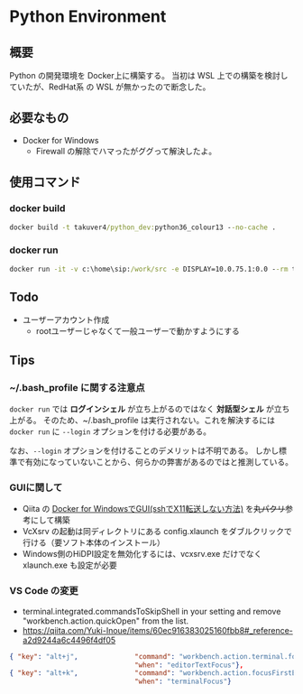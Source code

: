 # Python Environment

## 概要

Python の開発環境を Docker上に構築する。
当初は WSL 上での構築を検討していたが、RedHat系 の WSL が無かったので断念した。

## 必要なもの

* Docker for Windows
  * Firewall の解除でハマったがググって解決したよ。

## 使用コマンド

### docker build

```cmd
docker build -t takuver4/python_dev:python36_colour13 --no-cache .
```

### docker run

```cmd
docker run -it -v c:\home\sip:/work/src -e DISPLAY=10.0.75.1:0.0 --rm takuver4/python_dev:python36_colour13 bash
```

## Todo

* ユーザーアカウント作成
  * rootユーザーじゃなくて一般ユーザーで動かすようにする

## Tips

### ~/.bash_profile に関する注意点

```docker run``` では **ログインシェル** が立ち上がるのではなく **対話型シェル** が立ち上がる。
そのため、~/.bash_profile は実行されない。これを解決するには ```docker run``` に
```--login``` オプションを付ける必要がある。

なお、```--login``` オプションを付けることのデメリットは不明である。
しかし標準で有効になっていないことから、何らかの弊害があるのではと推測している。

### GUIに関して

* Qiita の [Docker for WindowsでGUI(sshでX11転送しない方法)](https://qiita.com/kfjt/items/369c48686c849c0042a9)
を~~丸パクリ~~参考にして構築
* VcXsrv の起動は同ディレクトリにある config.xlaunch をダブルクリックで行ける（要ソフト本体のインストール）
* Windows側のHiDPI設定を無効化するには、vcxsrv.exe だけでなく xlaunch.exe も設定が必要


### VS Code の変更

* terminal.integrated.commandsToSkipShell in your setting and remove "workbench.action.quickOpen" from the list.
* https://qiita.com/Yuki-Inoue/items/60ec916383025160fbb8#_reference-a2d9244a6c4496f4df05

```json
{ "key": "alt+j",              "command": "workbench.action.terminal.focus",
                               "when": "editorTextFocus"},
{ "key": "alt+k",              "command": "workbench.action.focusFirstEditorGroup",
                               "when": "terminalFocus"}
```